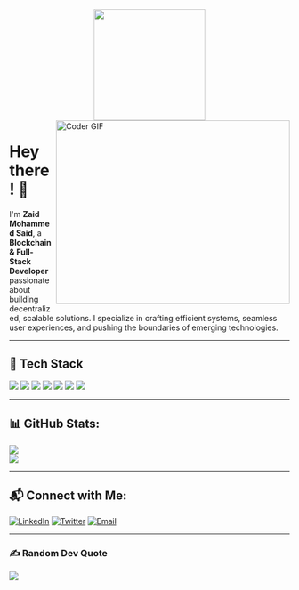 <div id="header" align="center">
  <img src="https://media.giphy.com/media/nEQe5dDpke8DRD7rBk/giphy.gif" width="200"/>
</div>

<img align="right" src="https://user-images.githubusercontent.com/74038190/212749171-b84692a8-2b04-4e3b-93ca-ac14705da224.gif" alt="Coder GIF" width="420" height="330">

# Hey there! 👋
I'm **Zaid Mohammed Said**, a **Blockchain & Full-Stack Developer** passionate about building decentralized, scalable solutions. I specialize in crafting efficient systems, seamless user experiences, and pushing the boundaries of emerging technologies.

---

## 🚀 Tech Stack
<div>
  <img src="https://img.shields.io/badge/Blockchain-%2320232a.svg?style=for-the-badge&logo=ethereum&logoColor=%white"/> 
  <img src="https://img.shields.io/badge/React-%2361DAFB.svg?style=for-the-badge&logo=react&logoColor=white"/>
  <img src="https://img.shields.io/badge/Node.js-6DA55F?style=for-the-badge&logo=node.js&logoColor=white"/>
  <img src="https://img.shields.io/badge/MongoDB-%234ea94b.svg?style=for-the-badge&logo=mongodb&logoColor=white"/>
  <img src="https://img.shields.io/badge/Django-%23092E20.svg?style=for-the-badge&logo=django&logoColor=white"/>
  <img src="https://img.shields.io/badge/Rust-%23000000.svg?style=for-the-badge&logo=rust&logoColor=white"/>
  <img src="https://img.shields.io/badge/Docker-%230db7ed.svg?style=for-the-badge&logo=docker&logoColor=white"/>
</div>

---

## 📊 GitHub Stats:
![](http://github-readme-streak-stats.herokuapp.com?user=zaidsaid-007&theme=tokyonight&hide_border=false)<br/>
![](https://github-readme-stats.vercel.app/api/top-langs/?username=zaidsaid-007&theme=tokyonight&hide_border=false&layout=compact)

---

## 📬 Connect with Me:
[![LinkedIn](https://img.shields.io/badge/LinkedIn-blue?style=for-the-badge&logo=linkedin&logoColor=white)](https://linkedin.com/in/zaid-mohammed07)
[![Twitter](https://img.shields.io/badge/Twitter-%231DA1F2.svg?style=for-the-badge&logo=Twitter&logoColor=white)](https://x.com/intellizaed)
[![Email](https://img.shields.io/badge/Email-D14836?logo=gmail&logoColor=white&style=for-the-badge)](mailto:zaidsaid007@gmail.com)

---

### ✍️ Random Dev Quote
![](https://quotes-github-readme.vercel.app/api?type=horizontal&theme=radical)

<!-- Proudly created with GPRM ( https://gprm.itsvg.in ) -->
